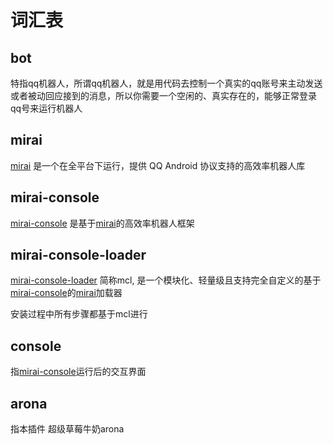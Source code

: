 # 词汇表

## bot

特指qq机器人，所谓qq机器人，就是用代码去控制一个真实的qq账号来主动发送或者被动回应接到的消息，所以你需要一个空闲的、真实存在的，能够正常登录qq号来运行机器人

## mirai

[mirai](https://github.com/mamoe/mirai/) 是一个在全平台下运行，提供 QQ Android 协议支持的高效率机器人库

## mirai-console

[mirai-console](https://github.com/mamoe/mirai/tree/dev/mirai-console) 是基于[mirai](#mirai)的高效率机器人框架

## mirai-console-loader

[mirai-console-loader](https://github.com/iTXTech/mirai-console-loader) 简称mcl, 是一个模块化、轻量级且支持完全自定义的基于[mirai-console](#mirai-console)的[mirai](#mirai)加载器

安装过程中所有步骤都基于mcl进行

## console

指[mirai-console](#mirai-console)运行后的交互界面

## arona

指本插件 超级草莓牛奶arona
